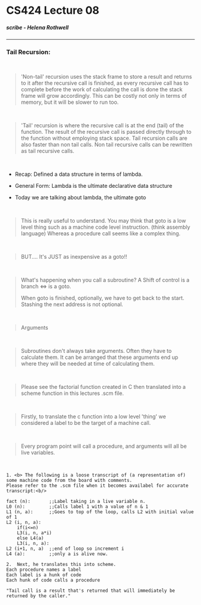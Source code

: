 # CS424  Lecture 08
##### scribe - Helena Rothwell

---

### Tail Recursion:

<br/>

>
> 'Non-tail' recursion uses the stack frame to store a result and returns to it after the recursive call is finished, as every recursive call has to complete before the work of calculating the call is done the stack frame will grow accordingly. This can be costly not only in terms of memory, but it will be slower to run too.
>

<br/>

>
> 'Tail' recursion is where the recursive call is at the end (tail) of the function. The result of the recursive call is passed directly through to the function without employing stack space. Tail recursion calls are also faster than non tail calls. 
Non tail recursive calls can be rewritten as tail recursive calls. 
>

<br/>

- Recap: Defined a data structure in terms of lambda.

- General Form: Lambda is the ultimate declarative data structure

- Today we are talking about lambda, the ultimate goto

<br/>

> This is really useful to understand. You may think that goto is a low level thing such as a machine code level instruction. (think assembly language) Whereas a procedure call seems like a complex thing. 
>
<br/>

>BUT.... It's JUST as inexpensive as a goto!! 
> 
<br/>

>What's happening when you call a subroutine? A Shift of control is a branch <=> is a goto. 
>
> When goto is finished, optionally, we have to get back to the start. Stashing the next address is not optional. 
> 
<br/>

> Arguments
> 
<br/>

> Subroutines don't always take arguments. Often they have to calculate them. It can be arranged that these arguments end up where they will be needed at time of calculating them.
> 
<br/>

> Please see the factorial function created in C then translated into a scheme function in this lectures .scm file. 
> 
<br/>

> Firstly, to translate the c function into a low level 'thing' we considered a label to be the target of a machine call. 
> 
<br/>

> Every program point will call a procedure, and arguments will all be live variables. 
> 
<br/>

 	1. <b> The following is a loose transcript of (a representation of) some machine code from the board with comments.
	Please refer to the .scm file when it becomes availabel for accurate transcript:<b/>
	
	fact (n): 		;;Label taking in a live variable n.
	L0 (n):			;;Calls label 1 with a value of n & 1
	L1 (n, a):		;;Goes to top of the loop, calls L2 with initial value of 1
	L2 (i, n, a):	
		if(i<=n)
		L3(i, n, a*i)
		else L4(a)
		L3(i, n, a):
	L2 (i+1, n, a)	;;end of loop so increment i
	L4 (a): 		;;only a is alive now.
	
	2.	Next, he translates this into scheme. 
	Each procedure names a label 
	Each label is a hunk of code
	Each hunk of code calls a procedure
	
	"Tail call is a result that's returned that will immediately be returned by the caller."
	
	
	
	